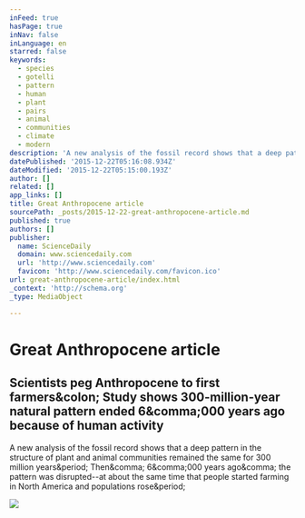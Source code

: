 ```yaml
---
inFeed: true
hasPage: true
inNav: false
inLanguage: en
starred: false
keywords:
  - species
  - gotelli
  - pattern
  - human
  - plant
  - pairs
  - animal
  - communities
  - climate
  - modern
description: 'A new analysis of the fossil record shows that a deep pattern in the structure of plant and animal communities remained the same for 300 million years. Then, 6,000 years ago, the pattern was disrupted--at about the same time that people started farming in North America and populations rose.'
datePublished: '2015-12-22T05:16:08.934Z'
dateModified: '2015-12-22T05:15:00.193Z'
author: []
related: []
app_links: []
title: Great Anthropocene article
sourcePath: _posts/2015-12-22-great-anthropocene-article.md
published: true
authors: []
publisher:
  name: ScienceDaily
  domain: www.sciencedaily.com
  url: 'http://www.sciencedaily.com'
  favicon: 'http://www.sciencedaily.com/favicon.ico'
url: great-anthropocene-article/index.html
_context: 'http://schema.org'
_type: MediaObject

---
```

# Great Anthropocene article

<article style=""><h1>Scientists peg Anthropocene to first farmers&amp;colon; Study shows 300-million-year natural pattern ended 6&amp;comma;000 years ago because of human activity</h1><p>A new analysis of the fossil record shows that a deep pattern in the structure of plant and animal communities remained the same for 300 million years&amp;period; Then&amp;comma; 6&amp;comma;000 years ago&amp;comma; the pattern was disrupted--at about the same time that people started farming in North America and populations rose&amp;period;</p><img src="http://images.sciencedaily.com/2015/12/151217143546_1_540x360.jpg" /></article>